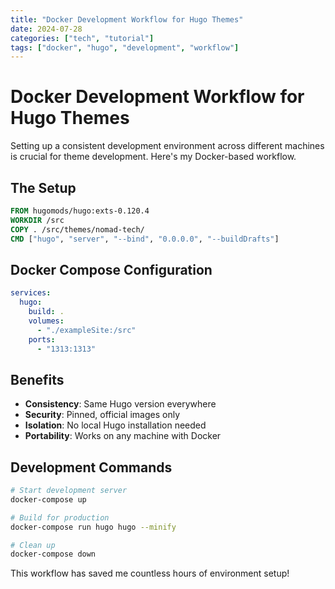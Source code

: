 ```yaml
---
title: "Docker Development Workflow for Hugo Themes"
date: 2024-07-28
categories: ["tech", "tutorial"]
tags: ["docker", "hugo", "development", "workflow"]
---
```


# Docker Development Workflow for Hugo Themes

Setting up a consistent development environment across different machines is crucial for theme development. Here's my Docker-based workflow.

## The Setup

```dockerfile
FROM hugomods/hugo:exts-0.120.4
WORKDIR /src
COPY . /src/themes/nomad-tech/
CMD ["hugo", "server", "--bind", "0.0.0.0", "--buildDrafts"]
```

## Docker Compose Configuration

```yaml
services:
  hugo:
    build: .
    volumes:
      - "./exampleSite:/src"
    ports:
      - "1313:1313"
```

## Benefits

- **Consistency**: Same Hugo version everywhere
- **Security**: Pinned, official images only
- **Isolation**: No local Hugo installation needed
- **Portability**: Works on any machine with Docker

## Development Commands

```bash
# Start development server
docker-compose up

# Build for production
docker-compose run hugo hugo --minify

# Clean up
docker-compose down
```

This workflow has saved me countless hours of environment setup!